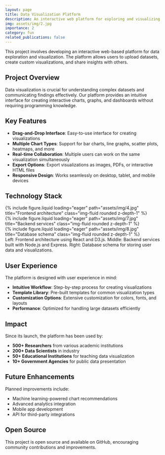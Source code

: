 ```yaml
---
layout: page
title: Data Visualization Platform
description: An interactive web platform for exploring and visualizing complex datasets
img: assets/img/2.jpg
importance: 2
category: fun
related_publications: false
---
```


This project involves developing an interactive web-based platform for data exploration and visualization. The platform allows users to upload datasets, create custom visualizations, and share insights with others.

## Project Overview

Data visualization is crucial for understanding complex datasets and communicating findings effectively. Our platform provides an intuitive interface for creating interactive charts, graphs, and dashboards without requiring programming knowledge.

## Key Features

- **Drag-and-Drop Interface**: Easy-to-use interface for creating visualizations
- **Multiple Chart Types**: Support for bar charts, line graphs, scatter plots, heatmaps, and more
- **Real-time Collaboration**: Multiple users can work on the same visualization simultaneously
- **Export Options**: Export visualizations as images, PDFs, or interactive HTML files
- **Responsive Design**: Works seamlessly on desktop, tablet, and mobile devices

## Technology Stack

<div class="row">
    <div class="col-sm mt-3 mt-md-0">
        {% include figure.liquid loading="eager" path="assets/img/4.jpg" title="Frontend architecture" class="img-fluid rounded z-depth-1" %}
    </div>
    <div class="col-sm mt-3 mt-md-0">
        {% include figure.liquid loading="eager" path="assets/img/7.jpg" title="Backend services" class="img-fluid rounded z-depth-1" %}
    </div>
    <div class="col-sm mt-3 mt-md-0">
        {% include figure.liquid loading="eager" path="assets/img/8.jpg" title="Database schema" class="img-fluid rounded z-depth-1" %}
    </div>
</div>
<div class="caption">
    Left: Frontend architecture using React and D3.js. Middle: Backend services built with Node.js and Express. Right: Database schema for storing user data and visualizations.
</div>

## User Experience

The platform is designed with user experience in mind:

- **Intuitive Workflow**: Step-by-step process for creating visualizations
- **Template Library**: Pre-built templates for common visualization types
- **Customization Options**: Extensive customization for colors, fonts, and layouts
- **Performance**: Optimized for handling large datasets efficiently

## Impact

Since its launch, the platform has been used by:

- **500+ Researchers** from various academic institutions
- **200+ Data Scientists** in industry
- **50+ Educational Institutions** for teaching data visualization
- **10+ Government Agencies** for public data presentation

## Future Enhancements

Planned improvements include:

- Machine learning-powered chart recommendations
- Advanced analytics integration
- Mobile app development
- API for third-party integrations

## Open Source

This project is open source and available on GitHub, encouraging community contributions and improvements.
